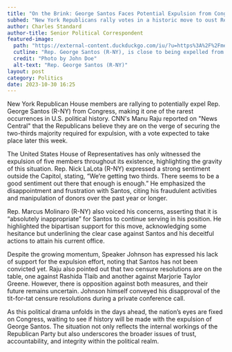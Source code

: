 ```yaml
---
title: "On the Brink: George Santos Faces Potential Expulsion from Congress"
subhed: "New York Republicans rally votes in a historic move to oust Rep. George Santos"
author: Charles Standard
author-title: Senior Political Correspondent
featured-image: 
  path: "https://external-content.duckduckgo.com/iu/?u=https%3A%2F%2Fmedia.breitbart.com%2Fmedia%2F2023%2F01%2FGettyImages-1461105039-1-640x335.jpg&f=1&nofb=1&ipt=4c3863866c7114ae6561f400d1b9a9e92ad0cc7911ed24f38b3b58e0ac331001&ipo=images"
  cutline: "Rep. George Santos (R-NY), is close to being expelled from Congress."
  credit: "Photo by John Doe"
  alt-text: "Rep. George Santos (R-NY)"
layout: post
category: Politics
date: 2023-10-30 16:25
---
```


New York Republican House members are rallying to potentially expel Rep. George Santos (R-NY) from Congress, making it one of the rarest occurrences in U.S. political history. CNN's Manu Raju reported on "News Central" that the Republicans believe they are on the verge of securing the two-thirds majority required for expulsion, with a vote expected to take place later this week.

The United States House of Representatives has only witnessed the expulsion of five members throughout its existence, highlighting the gravity of this situation. Rep. Nick LaLota (R-NY) expressed a strong sentiment outside the Capitol, stating, “We’re getting two thirds. There seems to be a good sentiment out there that enough is enough.” He emphasized the disappointment and frustration with Santos, citing his fraudulent activities and manipulation of donors over the past year or longer.

Rep. Marcus Molinaro (R-NY) also voiced his concerns, asserting that it is “absolutely inappropriate” for Santos to continue serving in his position. He highlighted the bipartisan support for this move, acknowledging some hesitance but underlining the clear case against Santos and his deceitful actions to attain his current office.

Despite the growing momentum, Speaker Johnson has expressed his lack of support for the expulsion effort, noting that Santos has not been convicted yet. Raju also pointed out that two censure resolutions are on the table, one against Rashida Tlaib and another against Marjorie Taylor Greene. However, there is opposition against both measures, and their future remains uncertain. Johnson himself conveyed his disapproval of the tit-for-tat censure resolutions during a private conference call.

As this political drama unfolds in the days ahead, the nation’s eyes are fixed on Congress, waiting to see if history will be made with the expulsion of George Santos. The situation not only reflects the internal workings of the Republican Party but also underscores the broader issues of trust, accountability, and integrity within the political realm.
